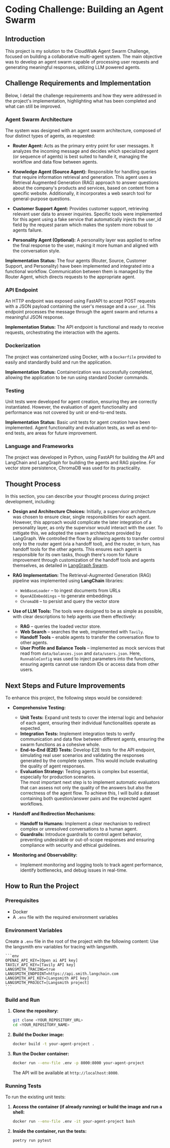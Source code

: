 # Coding Challenge: Building an Agent Swarm

## Introduction

This project is my solution to the CloudWalk Agent Swarm Challenge, focused on building a collaborative multi-agent system. The main objective was to develop an agent swarm capable of processing user requests and generating meaningful responses, utilizing LLM powered agents.

## Challenge Requirements and Implementation

Below, I detail the challenge requirements and how they were addressed in the project's implementation, highlighting what has been completed and what can still be improved.

### Agent Swarm Architecture

The system was designed with an agent swarm architecture, composed of four distinct types of agents, as requested:

*   **Router Agent:** Acts as the primary entry point for user messages. It analyzes the incoming message and decides which specialized agent (or sequence of agents) is best suited to handle it, managing the workflow and data flow between agents.

*   **Knowledge Agent (Source Agent):** Responsible for handling queries that require information retrieval and generation. This agent uses a Retrieval Augmented Generation (RAG) approach to answer questions about the company's products and services, based on content from a specific website. Additionally, it incorporates a web search tool for general-purpose questions.

*   **Customer Support Agent:** Provides customer support, retrieving relevant user data to answer inquiries. Specific tools were implemented for this agent using a fake service that automatically injects the user_id field by the request param which makes the system more robust to agents failure.

*   **Personality Agent (Optional):** A personality layer was applied to refine the final response to the user, making it more human and aligned with the conversation style.

**Implementation Status:** The four agents (Router, Source, Customer Support, and Personality) have been implemented and integrated into a functional workflow. Communication between them is managed by the Router Agent, which directs requests to the appropriate agent.

### API Endpoint

An HTTP endpoint was exposed using FastAPI to accept POST requests with a JSON payload containing the user's message and a `user_id`. This endpoint processes the message through the agent swarm and returns a meaningful JSON response.

**Implementation Status:** The API endpoint is functional and ready to receive requests, orchestrating the interaction with the agents.

### Dockerization

The project was containerized using Docker, with a `Dockerfile` provided to easily and standardly build and run the application.

**Implementation Status:** Containerization was successfully completed, allowing the application to be run using standard Docker commands.

### Testing

Unit tests were developed for agent creation, ensuring they are correctly instantiated. However, the evaluation of agent functionality and performance was not covered by unit or end-to-end tests.

**Implementation Status:** Basic unit tests for agent creation have been implemented. Agent functionality and evaluation tests, as well as end-to-end tests, are areas for future improvement.

### Language and Frameworks

The project was developed in Python, using FastAPI for building the API and LangChain and LangGraph for building the agents and RAG pipeline. For vector store persistence, ChromaDB was used for its practicality.

## Thought Process

In this section, you can describe your thought process during project development, including:

*   **Design and Architecture Choices:** Initially, a supervisor architecture was chosen to ensure clear, single responsibilities for each agent. However, this approach would complicate the later integration of a personality layer, as only the supervisor would interact with the user. To mitigate this, we adopted the swarm architecture provided by LangGraph. We controlled the flow by allowing agents to transfer control only to the router agent (via a handoff tool), and the router, in turn, has handoff tools for the other agents. This ensures each agent is responsible for its own tasks, though there's room for future improvement through customization of the handoff tools and agents themselves, as detailed in [LangGraph Swarm](https://github.com/langchain-ai/langgraph-swarm-py).
*   **RAG Implementation:** The Retrieval-Augmented Generation (RAG) pipeline was implemented using **LangChain** libraries:  

    - `WebBaseLoader` – to ingest documents from URLs  
    - `OpenAIEmbeddings` – to generate embeddings  
    - `ChromaDB` – to persist and query the vector store 
*   **Use of LLM Tools:** The tools were designed to be as simple as possible, with clear descriptions to help agents use them effectively:

    - **RAG** – queries the loaded vector store.  
    - **Web Search** – searches the web, implemented with `Tavily`.  
    - **Handoff Tools** – enable agents to transfer the conversation flow to other agents.  
    - **User Profile and Balance Tools** – implemented as mock services that read from `data/balances.json` and `data/users.json`. Here, `RunnableConfig` was used to inject parameters into the functions, ensuring agents cannot use random IDs or access data from other users. 

## Next Steps and Future Improvements

To enhance this project, the following steps would be considered:

*   **Comprehensive Testing:**
    *   **Unit Tests:** Expand unit tests to cover the internal logic and behavior of each agent, ensuring their individual functionalities operate as expected.
    *   **Integration Tests:** Implement integration tests to verify communication and data flow between different agents, ensuring the swarm functions as a cohesive whole.
    *   **End-to-End (E2E) Tests:** Develop E2E tests for the API endpoint, simulating real user scenarios and validating the responses generated by the complete system. This would include evaluating the quality of agent responses.
    *   **Evaluation Strategy:** Testing agents is complex but essential, especially for production scenarios.  
        The most important next step is to implement automatic evaluators that can assess not only the quality of the answers but also the correctness of the agent flow. To achieve this, I will build a dataset containing both question/answer pairs and the expected agent workflows.  


*   **Handoff and Redirection Mechanisms:**
    *   **Handoff to Humans:** Implement a clear mechanism to redirect complex or unresolved conversations to a human agent.
    *   **Guardrails:** Introduce guardrails to control agent behavior, preventing undesirable or out-of-scope responses and ensuring compliance with security and ethical guidelines.

*   **Monitoring and Observability:**
    *   Implement monitoring and logging tools to track agent performance, identify bottlenecks, and debug issues in real-time.


## How to Run the Project

### Prerequisites

* Docker
* A `.env` file with the required environment variables

### Environment Variables

Create a `.env` file in the root of the project with the following content:
Use the langsmith env variables for tracing with langsmith.

    ```env
    OPENAI_API_KEY=[Open ai API key]
    TAVILY_API_KEY=[Tavily API key]
    LANGSMITH_TRACING=true
    LANGSMITH_ENDPOINT=https://api.smith.langchain.com
    LANGSMITH_API_KEY=[Langsmith API key]
    LANGSMITH_PROJECT=[Langsmith project]
    ```
### Build and Run

1.  **Clone the repository:**
    ```bash
    git clone <YOUR_REPOSITORY_URL>
    cd <YOUR_REPOSITORY_NAME>
    ```

2.  **Build the Docker image:**
    ```bash
    docker build -t your-agent-project .
    ```

3.  **Run the Docker container:**
    ```bash
    docker run --env-file .env -p 8000:8000 your-agent-project

    ```

    The API will be available at `http://localhost:8000`.

### Running Tests

To run the existing unit tests:

1.  **Access the container (if already running) or build the image and run a shell:**
    ```bash
    docker run --env-file .env -it your-agent-project bash

    ```

2.  **Inside the container, run the tests:**
    ```bash
    poetry run pytest
    ```
